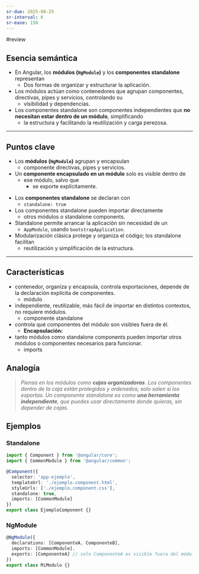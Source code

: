 ```yaml
---
sr-due: 2025-08-25
sr-interval: 6
sr-ease: 150
---
```

#review  
## Esencia semántica
+ En Angular, los **módulos (`NgModule`)** y los **componentes standalone** representan 
	+ Dos formas de organizar y estructurar la aplicación.
+ Los módulos actúan como contenedores que agrupan componentes, directivas, pipes y servicios, controlando su 
	+ visibilidad y dependencias.
+  Los componentes standalone son componentes independientes que **no necesitan estar dentro de un módulo**, simplificando 
	+ la estructura y facilitando la reutilización y carga perezosa.
---

## Puntos clave
+ Los **módulos (`NgModule`)** agrupan y encapsulan 
	+ componente directivas, pipes y servicios.
+ Un **componente encapsulado en un módulo** solo es visible dentro de 
	+ ese módulo, salvo que 
		+ se exporte explícitamente.
- Los **componentes standalone** se declaran con
	-  `standalone: true` 
- Los componentes standalone pueden importar directamente
	-  otros módulos o standalone components.
- Standalone permite arrancar la aplicación sin necesidad de un
	-  `AppModule`, usando `bootstrapApplication`.
- Modularización clásica protege y organiza el código; los standalone facilitan 
	- reutilización y simplificación de la estructura.
---

## Características
- contenedor, organiza y encapsula, controla exportaciones, depende de la declaración explícita de componentes.
	- módulo
- independiente, reutilizable, más fácil de importar en distintos contextos, no requiere módulos.
	- componente standalone
- controla qué componentes del módulo son visibles fuera de él.
	- **Encapsulación:** 
- tanto módulos como standalone components pueden importar otros módulos o componentes necesarios para funcionar.
	- imports
## Analogía
> *Piensa en los módulos como **cajas organizadoras**. Los componentes dentro de la caja están protegidos y ordenados; solo salen si los exportas. Un componente standalone es como **una herramienta independiente**, que puedes usar directamente donde quieras, sin depender de cajas.*
## Ejemplos
### Standalone 
```ts
import { Component } from '@angular/core';
import { CommonModule } from '@angular/common';

@Component({
  selector: 'app-ejemplo',
  templateUrl: './ejemplo.component.html',
  styleUrls: ['./ejemplo.component.css'],
  standalone: true,
  imports: [CommonModule]
})
export class EjemploComponent {}

```
### NgModule
```ts
@NgModule({
  declarations: [ComponenteA, ComponenteB],
  imports: [CommonModule],
  exports: [ComponenteA] // solo ComponenteA es visible fuera del módulo
})
export class MiModulo {}

```